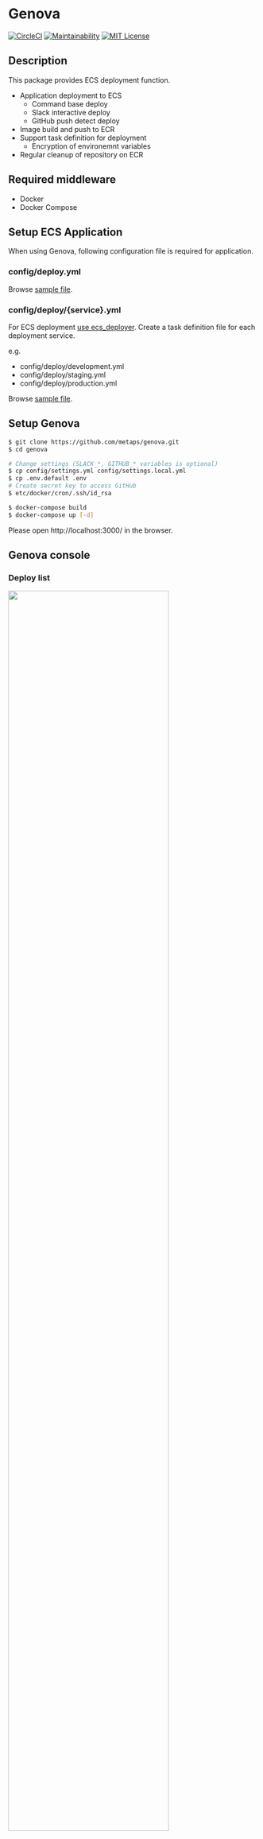 # Genova

[![CircleCI](https://circleci.com/gh/metaps/genova.svg?style=shield)](https://circleci.com/gh/metaps/genova)
[![Maintainability](https://api.codeclimate.com/v1/badges/b1d9269868e13bd658a2/maintainability)](https://codeclimate.com/github/metaps/genova/maintainability)
[![MIT License](http://img.shields.io/badge/license-MIT-blue.svg?style=flat)](LICENSE)

## Description

This package provides ECS deployment function.

  * Application deployment to ECS
    * Command base deploy
    * Slack interactive deploy
    * GitHub push detect deploy
* Image build and push to ECR
* Support task definition for deployment
    * Encryption of environemnt variables
* Regular cleanup of repository on ECR

## Required middleware

* Docker
* Docker Compose

## Setup ECS Application

When using Genova, following configuration file is required for application.

### config/deploy.yml

Browse [sample file](https://github.com/metaps/genova/wiki/Configuration#configdeployyml).

### config/deploy/{service}.yml

For ECS deployment [use ecs_deployer](https://rubygems.org/gems/ecs_deployer).
Create a task definition file for each deployment service.

e.g.
* config/deploy/development.yml
* config/deploy/staging.yml
* config/deploy/production.yml

Browse [sample file](https://github.com/naomichi-y/ecs_deployer#task-definition).

## Setup Genova

```bash
$ git clone https://github.com/metaps/genova.git
$ cd genova

# Change settings (SLACK_*, GITHUB_* variables is optional)
$ cp config/settings.yml config/settings.local.yml
$ cp .env.default .env
# Create secret key to access GitHub
$ etc/docker/cron/.ssh/id_rsa

$ docker-compose build
$ docker-compose up [-d]
```

Please open http://localhost:3000/ in the browser.

## Genova console

### Deploy list

<img src="https://raw.githubusercontent.com/wiki/metaps/genova/assets/images/console_index.png?" width="80%">

### Deploy log

<img src="https://raw.githubusercontent.com/wiki/metaps/genova/assets/images/console_show.png?" width="80%">

### Deploy

```bash
$ cd genova
$ docker-compose run --rm rails thor genova help deploy

# e.g.
$ docker-compose run --rm rails thor genova:deploy -r {repository}
```

### Slack interactive deploy

If you want to deploy from Slack, you need to create a [Slack app](https://api.slack.com/apps).

<img src="https://raw.githubusercontent.com/wiki/metaps/genova/assets/images/slack_deploy.png" width="50%">

1. Register Slack app.
2. Add key to `.env` file.
    * `SLACK_CLIENT_ID`
    * `SLACK_CLIENT_SECRET`
    * `SLACK_API_TOKEN`
    * `SLACK_CHANNEL`
    * `SLACK_VERIFICATION_TOKEN`
3. Open `docker-compose.yml` and uncomment `slack`.
4. Execute `docker-compose up`.
5. Connect to mongo container and confirm oauth key is created.

```bash
$ docker exec -it genova-mongo /bin/bash
$ mongo
> show dbs;
admin                   0.000GB
bot-server_development  0.000GB
local                   0.000GB
> use bot-server_development
switched to db bot-server_development
> show collections;
teams
> db.teams.find();
{ "_id" : ObjectId("59cb507945a1d50005001b0a"), "active" : true, "token" : "***", "team_id" : "***", "name" : "Metaps", "domain" : "metaps", "updated_at" : ISODate("2017-09-27T07:17:13.545Z"), "created_at" : ISODate("2017-09-27T07:17:13.545Z") }
```

6. Open `docker-compose.yml` and comment out `slack`.
7. Execute `docker-compose up`.
8. Open Slack and check command can be executed.

```
@{user} help
```

### GitHub push detect deploy

If you want to execute deploy from GitHub push, register webhook URL.

1. Please add Webhook on GitHub. Open `Settings` -> `Webhooks` in repository page on GitHub.

    * Payload URL: `http://{YOUR_HOST}/api/v1/github/push`
    * Content type: `application/json`
    * Secret: {YOUR_SECRET_KEY}
    * Which events would you like to trigger this webhook?: `Just the push event.`
    * Active: Checked
2. Add GitHub access token to `.env`.
```yaml
SLACK_API_TOKEN=***
```
3. Add `auto_deploy` parameter to `deploy.yml`.

```yaml
auto_deploy:
  branches:
    master: staging
```

